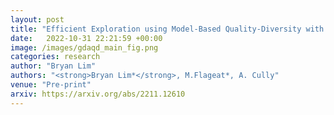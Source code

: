```yaml
---
layout: post
title: "Efficient Exploration using Model-Based Quality-Diversity with Gradients"
date:   2022-10-31 22:21:59 +00:00
image: /images/gdaqd_main_fig.png
categories: research
author: "Bryan Lim"
authors: "<strong>Bryan Lim*</strong>, M.Flageat*, A. Cully"
venue: "Pre-print"
arxiv: https://arxiv.org/abs/2211.12610
--- 
```

